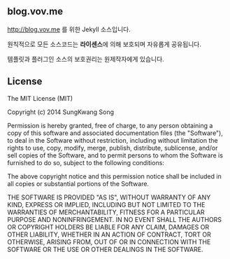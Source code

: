 ## blog.vov.me


http://blog.vov.me 를 위한 Jekyll 소스입니다.

원칙적으로 모든 소스코드는 **라이센스**에 의해 보호되며 자유롭게 공유됩니다.

템플릿과 플러그인 소스의 보호권리는 원제작자에게 있습니다.


## License

The MIT License (MIT)

Copyright (c) 2014 SungKwang Song

Permission is hereby granted, free of charge, to any person obtaining a copy
of this software and associated documentation files (the "Software"), to deal
in the Software without restriction, including without limitation the rights
to use, copy, modify, merge, publish, distribute, sublicense, and/or sell
copies of the Software, and to permit persons to whom the Software is
furnished to do so, subject to the following conditions:

The above copyright notice and this permission notice shall be included in all
copies or substantial portions of the Software.

THE SOFTWARE IS PROVIDED "AS IS", WITHOUT WARRANTY OF ANY KIND, EXPRESS OR
IMPLIED, INCLUDING BUT NOT LIMITED TO THE WARRANTIES OF MERCHANTABILITY,
FITNESS FOR A PARTICULAR PURPOSE AND NONINFRINGEMENT. IN NO EVENT SHALL THE
AUTHORS OR COPYRIGHT HOLDERS BE LIABLE FOR ANY CLAIM, DAMAGES OR OTHER
LIABILITY, WHETHER IN AN ACTION OF CONTRACT, TORT OR OTHERWISE, ARISING FROM,
OUT OF OR IN CONNECTION WITH THE SOFTWARE OR THE USE OR OTHER DEALINGS IN THE
SOFTWARE.
